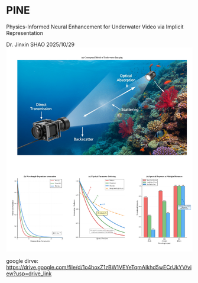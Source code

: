# PINE
Physics-Informed Neural Enhancement for Underwater Video via Implicit Representation

Dr. Jinxin SHAO
2025/10/29
![Logo](./Preliminaries.png)


google dirve: https://drive.google.com/file/d/1o4hoxZ1zBW1VEYeTqmAIkhd5wECrUkYV/view?usp=drive_link

